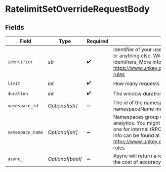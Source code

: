 # RatelimitSetOverrideRequestBody


## Fields

| Field                                                                                                                                                                                                                                                                    | Type                                                                                                                                                                                                                                                                     | Required                                                                                                                                                                                                                                                                 | Description                                                                                                                                                                                                                                                              | Example                                                                                                                                                                                                                                                                  |
| ------------------------------------------------------------------------------------------------------------------------------------------------------------------------------------------------------------------------------------------------------------------------ | ------------------------------------------------------------------------------------------------------------------------------------------------------------------------------------------------------------------------------------------------------------------------ | ------------------------------------------------------------------------------------------------------------------------------------------------------------------------------------------------------------------------------------------------------------------------ | ------------------------------------------------------------------------------------------------------------------------------------------------------------------------------------------------------------------------------------------------------------------------ | ------------------------------------------------------------------------------------------------------------------------------------------------------------------------------------------------------------------------------------------------------------------------ |
| `identifier`                                                                                                                                                                                                                                                             | *str*                                                                                                                                                                                                                                                                    | :heavy_check_mark:                                                                                                                                                                                                                                                       | Identifier of your user, this can be their userId, an email, an ip or anything else. Wildcards ( * ) can be used to match multiple identifiers, More info can be found at https://www.unkey.com/docs/ratelimiting/overrides#wildcard-rules                               | user_123                                                                                                                                                                                                                                                                 |
| `limit`                                                                                                                                                                                                                                                                  | *int*                                                                                                                                                                                                                                                                    | :heavy_check_mark:                                                                                                                                                                                                                                                       | How many requests may pass in a given window.                                                                                                                                                                                                                            | 10                                                                                                                                                                                                                                                                       |
| `duration`                                                                                                                                                                                                                                                               | *int*                                                                                                                                                                                                                                                                    | :heavy_check_mark:                                                                                                                                                                                                                                                       | The window duration in milliseconds                                                                                                                                                                                                                                      | 60000                                                                                                                                                                                                                                                                    |
| `namespace_id`                                                                                                                                                                                                                                                           | *Optional[str]*                                                                                                                                                                                                                                                          | :heavy_minus_sign:                                                                                                                                                                                                                                                       | The id of the namespace. Either namespaceId or namespaceName must be provided                                                                                                                                                                                            | rlns_1234                                                                                                                                                                                                                                                                |
| `namespace_name`                                                                                                                                                                                                                                                         | *Optional[str]*                                                                                                                                                                                                                                                          | :heavy_minus_sign:                                                                                                                                                                                                                                                       | Namespaces group different limits together for better analytics. You might have a namespace for your public API and one for internal tRPC routes. Wildcards can also be used, more info can be found at https://www.unkey.com/docs/ratelimiting/overrides#wildcard-rules | email.outbound                                                                                                                                                                                                                                                           |
| `async_`                                                                                                                                                                                                                                                                 | *Optional[bool]*                                                                                                                                                                                                                                                         | :heavy_minus_sign:                                                                                                                                                                                                                                                       | Async will return a response immediately, lowering latency at the cost of accuracy.                                                                                                                                                                                      |                                                                                                                                                                                                                                                                          |